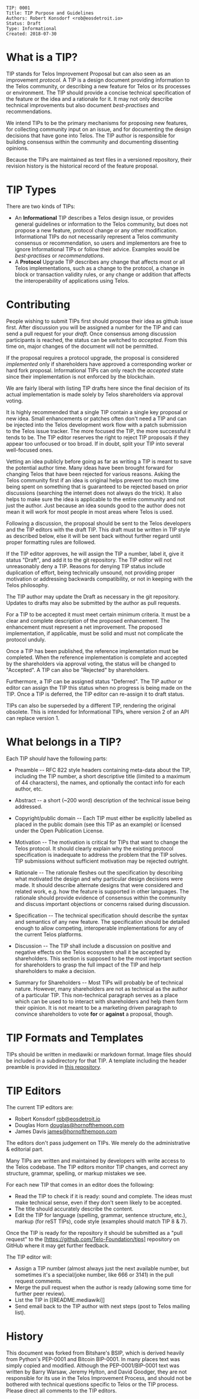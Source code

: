     TIP: 0001
    Title: TIP Purpose and Guidelines
    Authors: Robert Konsdorf <rob@eosdetroit.io>
    Status: Draft
    Type: Informational
    Created: 2018-07-30

# What is a TIP?

TIP stands for Telos Improvement Proposal but can also seen as an
improvement *protocol*. A TIP is a design document providing information to the Telos community, or describing a new feature for Telos or its processes
or environment. The TIP should provide a concise technical specification of the
feature or the idea and a rationale for it. It may not only describe technical
improvements but also document *best-practises* and recommendations.

We intend TIPs to be the primary mechanisms for proposing new features, for
collecting community input on an issue, and for documenting the design decisions
that have gone into Telos. The TIP author is responsible for building
consensus within the community and documenting dissenting opinions.

Because the TIPs are maintained as text files in a versioned repository, their
revision history is the historical record of the feature proposal.

# TIP Types

There are two kinds of TIPs:

* An **Informational** TIP describes a Telos design issue, or provides general
  guidelines or information to the Telos community, but does not propose a
  new feature, protocol change or any other modification. Informational TIPs do
  not necessarily represent a Telos community consensus or recommendation,
  so users and implementors are free to ignore Informational TIPs or follow
  their advice. Examples would be *best-practises* or *recommendations*.
* A **Protocol** Upgrade TIP describes any change that affects most or all
  Telos implementations, such as a change to the protocol, a change in block
  or transaction validity rules, or any change or addition that affects the
  interoperability of applications using Telos.

# Contributing

People wishing to submit TIPs first should propose their idea as github
issue first. After discussion you will be assigned a number for the TIP
and can send a pull request for your *draft*. Once consensus among
discussion participants is reached, the status can be switched to
*accepted*. From this time on, major changes of the document will not be
permitted.

If the proposal requires a protocol upgrade, the proposal is considered
*implemented* only if shareholders have approved a corresponding worker or
hard fork proposal. Informational TIPs can only reach the *accepted*
state since their implementation is not enforced by the blockchain.

We are fairly liberal with listing TIP drafts here since the
final decision of its actual implementation is made solely by Telos
shareholders via approval voting.

It is highly recommended that a single TIP contain a single key
proposal or new idea. Small enhancements or patches often don't need a
TIP and can be injected into the Telos development work flow with a
patch submission to the Telos issue tracker. The more focused the
TIP, the more successful it tends to be. The TIP editor reserves the
right to reject TIP proposals if they appear too unfocused or too
broad. If in doubt, split your TIP into several well-focused ones.

Vetting an idea publicly before going as far as writing a TIP is meant to save
the potential author time. Many ideas have been brought forward for changing Telos that have been rejected for various reasons. Asking the Telos
community first if an idea is original helps prevent too much time being spent
on something that is guaranteed to be rejected based on prior discussions
(searching the internet does not always do the trick). It also helps to make
sure the idea is applicable to the entire community and not just the author.
Just because an idea sounds good to the author does not mean it will work for
most people in most areas where Telos is used.

Following a discussion, the proposal should be sent to the Telos developers
and the TIP editors with the draft TIP. This draft must be written in TIP
style as described below, else it will be sent back without further regard until
proper formatting rules are followed.

If the TIP editor approves, he will assign the TIP a number, label it, give it
status "Draft", and add it to the git repository. The TIP editor will not
unreasonably deny a TIP. Reasons for denying TIP status include duplication
of effort, being technically unsound, not providing proper motivation or
addressing backwards compatibility, or not in keeping with the Telos
philosophy.

The TIP author may update the Draft as necessary in the git repository. Updates
to drafts may also be submitted by the author as pull requests.

For a TIP to be accepted it must meet certain minimum criteria. It must be a
clear and complete description of the proposed enhancement. The enhancement must
represent a net improvement. The proposed implementation, if applicable, must be
solid and must not complicate the protocol unduly.

Once a TIP has been published, the reference implementation must be
completed.  When the reference implementation is complete and accepted
by the shareholders via approval voting, the status will be changed to
"Accepted". A TIP can also be "Rejected" by shareholders.

Furthermore, a TIP can be assigned status "Deferred". The TIP author or editor
can assign the TIP this status when no progress is being made on the TIP. Once
a TIP is deferred, the TIP editor can re-assign it to draft status.

TIPs can also be superseded by a different TIP, rendering the original
obsolete. This is intended for Informational TIPs, where version 2 of an API
can replace version 1.

# What belongs in a TIP?

Each TIP *should* have the following parts:

* Preamble -- RFC 822 style headers containing meta-data about the TIP,
  including the TIP number, a short descriptive title (limited to a maximum of
  44 characters), the names, and optionally the contact info for each author,
  etc.

* Abstract -- a short (~200 word) description of the technical issue being
  addressed.

* Copyright/public domain -- Each TIP must either be explicitly labelled as
  placed in the public domain (see this TIP as an example) or licensed under
  the Open Publication License.

* Motivation -- The motivation is critical for TIPs that want to change the
  Telos protocol. It should clearly explain why the existing protocol
  specification is inadequate to address the problem that the TIP solves. TIP
  submissions without sufficient motivation may be rejected outright.

* Rationale -- The rationale fleshes out the specification by describing what
  motivated the design and why particular design decisions were made. It should
  describe alternate designs that were considered and related work, e.g. how the
  feature is supported in other languages. The rationale should provide evidence
  of consensus within the community and discuss important objections or concerns
  raised during discussion.

* Specification -- The technical specification should describe the syntax and
  semantics of any new feature. The specification should be detailed enough to
  allow competing, interoperable implementations for any of the current
  Telos platforms.

* Discussion -- The TIP shall include a discussion on positive and negative
  effects on the Telos ecosystem shall it be accepted by shareholders. This
  section is supposed to be the most important section for shareholders to grasp
  the full impact of the TIP and help shareholders to make a decision.

* Summary for Shareholders -- Most TIPs will probably be of technical nature.
  However, many shareholders are not as technical as the author of a particular
  TIP. This non-technical paragraph serves as a place which can be used to
  to interact with shareholders and help them form their opinion. It is not
  meant to be a marketing driven paragraph to convince shareholders to vote
  **for** or **against** a proposal, though.

# TIP Formats and Templates

TIPs should be written in mediawiki or markdown format. Image files should be
included in a subdirectory for that TIP. A template including the header
preamble is provided in [this repository](TIPs-Template.md).

# TIP Editors

The current TIP editors are:

 * Robert Konsdorf <rob@eosdetroit.io>
 * Douglas Horn <douglas@hornofthemoon.com>
 * James Davis <james@hornofthemoon.com>

The editors don't pass judgement on TIPs. We merely do the administrative &
editorial part.

Many TIPs are written and maintained by developers with write access to the Telos codebase. The TIP editors monitor TIP changes, and correct any
structure, grammar, spelling, or markup mistakes we see.

For each new TIP that comes in an editor does the following:

* Read the TIP to check if it is ready: sound and complete. The ideas must make
  technical sense, even if they don't seem likely to be accepted.
* The title should accurately describe the content.
* Edit the TIP for language (spelling, grammar, sentence structure, etc.),
  markup (for reST TIPs), code style (examples should match TIP 8 & 7).

Once the TIP is ready for the repository it should be submitted as a "pull
request" to the [https://github.com/Telo-Foundation/tips] repository
on GitHub where it may get further feedback.

The TIP editor will:

* Assign a TIP number (almost always just the next available number, but
  sometimes it's a special/joke number, like 666 or 3141) in the pull request
  comments.
* Merge the pull request when the author is ready (allowing some time for
  further peer review).
* List the TIP in [[README.mediawiki]]
* Send email back to the TIP author with next steps (post to Telos mailing
  list).

# History

This document was forked from Bitshare's BSIP, which is derived heavily from Python's PEP-0001 and Bitcoin BIP-0001.
In many places text was simply copied and modified. Although the
PEP-0001/BIP-0001 text was written by Barry Warsaw, Jeremy Hylton, and David
Goodger, they are not responsible for its use in the Telos Improvement
Process, and should not be bothered with technical questions specific to Telos or the TIP process. Please direct all comments to the TIP editors.